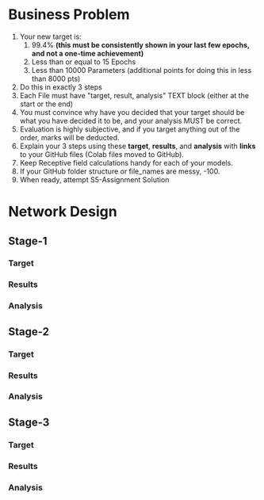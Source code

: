 # Business Problem

1. Your new target is:
   1. 99.4% **(this must be consistently shown in your last few epochs, and not a one-time achievement)**
   2. Less than or equal to 15 Epochs
   3. Less than 10000 Parameters (additional points for doing this in less than 8000 pts)
2. Do this in exactly 3 steps
3. Each File must have "target, result, analysis" TEXT block (either at the start or the end)
4. You must convince why have you decided that your target should be what you have decided it to be, and your analysis MUST be correct. 
5. Evaluation is highly subjective, and if you target anything out of the order, marks will be deducted. 
6. Explain your 3 steps using these **target**, **results**, and **analysis** with **links** to your GitHub files (Colab files moved to GitHub). 
7. Keep Receptive field calculations handy for each of your models. 
8. If your GitHub folder structure or file_names are messy, -100. 
9. When ready, attempt S5-Assignment Solution

# Network Design

## Stage-1

### Target

### Results

### Analysis



## Stage-2

### Target

### Results

### Analysis



## Stage-3

### Target

### Results

### Analysis